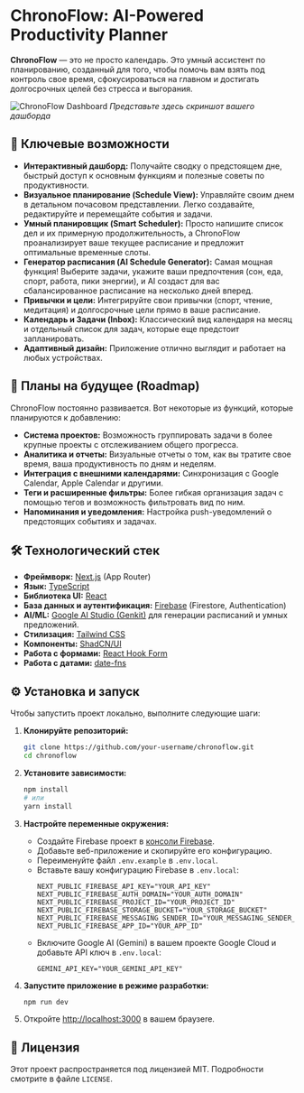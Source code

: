 
# ChronoFlow: AI-Powered Productivity Planner

**ChronoFlow** — это не просто календарь. Это умный ассистент по планированию, созданный для того, чтобы помочь вам взять под контроль свое время, сфокусироваться на главном и достигать долгосрочных целей без стресса и выгорания.

![ChronoFlow Dashboard](https://placehold.co/800x400?text=ChronoFlow+App+Screenshot)
*Представьте здесь скриншот вашего дашборда*

## 🚀 Ключевые возможности

- **Интерактивный дашборд:** Получайте сводку о предстоящем дне, быстрый доступ к основным функциям и полезные советы по продуктивности.
- **Визуальное планирование (Schedule View):** Управляйте своим днем в детальном почасовом представлении. Легко создавайте, редактируйте и перемещайте события и задачи.
- **Умный планировщик (Smart Scheduler):** Просто напишите список дел и их примерную продолжительность, а ChronoFlow проанализирует ваше текущее расписание и предложит оптимальные временные слоты.
- **Генератор расписания (AI Schedule Generator):** Самая мощная функция! Выберите задачи, укажите ваши предпочтения (сон, еда, спорт, работа, пики энергии), и AI создаст для вас сбалансированное расписание на несколько дней вперед.
- **Привычки и цели:** Интегрируйте свои привычки (спорт, чтение, медитация) и долгосрочные цели прямо в ваше расписание.
- **Календарь и Задачи (Inbox):** Классический вид календаря на месяц и отдельный список для задач, которые еще предстоит запланировать.
- **Адаптивный дизайн:** Приложение отлично выглядит и работает на любых устройствах.

## 🌱 Планы на будущее (Roadmap)

ChronoFlow постоянно развивается. Вот некоторые из функций, которые планируются к добавлению:

- **Система проектов:** Возможность группировать задачи в более крупные проекты с отслеживанием общего прогресса.
- **Аналитика и отчеты:** Визуальные отчеты о том, как вы тратите свое время, ваша продуктивность по дням и неделям.
- **Интеграция с внешними календарями:** Синхронизация с Google Calendar, Apple Calendar и другими.
- **Теги и расширенные фильтры:** Более гибкая организация задач с помощью тегов и возможность фильтровать вид по ним.
- **Напоминания и уведомления:** Настройка push-уведомлений о предстоящих событиях и задачах.


## 🛠 Технологический стек

- **Фреймворк:** [Next.js](https://nextjs.org/) (App Router)
- **Язык:** [TypeScript](https://www.typescriptlang.org/)
- **Библиотека UI:** [React](https://react.dev/)
- **База данных и аутентификация:** [Firebase](https://firebase.google.com/) (Firestore, Authentication)
- **AI/ML:** [Google AI Studio (Genkit)](https://ai.google.dev/genkit) для генерации расписаний и умных предложений.
- **Стилизация:** [Tailwind CSS](https://tailwindcss.com/)
- **Компоненты:** [ShadCN/UI](https://ui.shadcn.com/)
- **Работа с формами:** [React Hook Form](https://react-hook-form.com/)
- **Работа с датами:** [date-fns](https://date-fns.org/)

## ⚙️ Установка и запуск

Чтобы запустить проект локально, выполните следующие шаги:

1.  **Клонируйте репозиторий:**
    ```bash
    git clone https://github.com/your-username/chronoflow.git
    cd chronoflow
    ```

2.  **Установите зависимости:**
    ```bash
    npm install
    # или
    yarn install
    ```

3.  **Настройте переменные окружения:**
    *   Создайте Firebase проект в [консоли Firebase](https://console.firebase.google.com/).
    *   Добавьте веб-приложение и скопируйте его конфигурацию.
    *   Переименуйте файл `.env.example` в `.env.local`.
    *   Вставьте вашу конфигурацию Firebase в `.env.local`:
        ```.env
        NEXT_PUBLIC_FIREBASE_API_KEY="YOUR_API_KEY"
        NEXT_PUBLIC_FIREBASE_AUTH_DOMAIN="YOUR_AUTH_DOMAIN"
        NEXT_PUBLIC_FIREBASE_PROJECT_ID="YOUR_PROJECT_ID"
        NEXT_PUBLIC_FIREBASE_STORAGE_BUCKET="YOUR_STORAGE_BUCKET"
        NEXT_PUBLIC_FIREBASE_MESSAGING_SENDER_ID="YOUR_MESSAGING_SENDER_ID"
        NEXT_PUBLIC_FIREBASE_APP_ID="YOUR_APP_ID"
        ```
    *   Включите Google AI (Gemini) в вашем проекте Google Cloud и добавьте API ключ в `.env.local`:
        ```.env
        GEMINI_API_KEY="YOUR_GEMINI_API_KEY"
        ```

4.  **Запустите приложение в режиме разработки:**
    ```bash
    npm run dev
    ```

5.  Откройте [http://localhost:3000](http://localhost:3000) в вашем браузere.

## 📄 Лицензия

Этот проект распространяется под лицензией MIT. Подробности смотрите в файле `LICENSE`.
